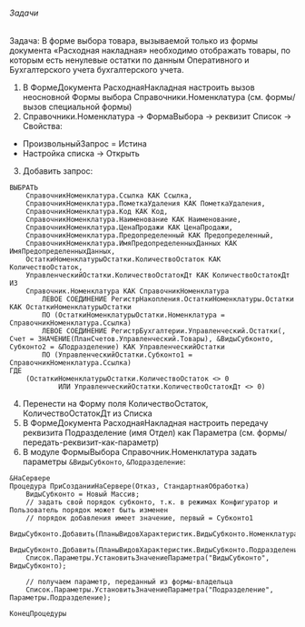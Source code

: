 ###### Задачи

Задача: В форме выбора товара, вызываемой только из формы документа «Расходная накладная» необходимо отображать товары, по которым есть ненулевые остатки по данным Оперативного и Бухгалтерского учета
бухгалтерского учета.  

1. В ФормеДокумента РасходнаяНакладная настроить вызов неосновной Формы выбора Справочники.Номенклатура (см. формы/вызов специальной формы)
2. Справочники.Номенклатура -> ФормаВыбора -> реквизит Список -> Свойства:
  - ПроизвольныйЗапрос = Истина
  - Настройка списка -> Открыть
3. Добавить запрос:
```
ВЫБРАТЬ
	СправочникНоменклатура.Ссылка КАК Ссылка,
	СправочникНоменклатура.ПометкаУдаления КАК ПометкаУдаления,
	СправочникНоменклатура.Код КАК Код,
	СправочникНоменклатура.Наименование КАК Наименование,
	СправочникНоменклатура.ЦенаПродажи КАК ЦенаПродажи,
	СправочникНоменклатура.Предопределенный КАК Предопределенный,
	СправочникНоменклатура.ИмяПредопределенныхДанных КАК ИмяПредопределенныхДанных,
	ОстаткиНоменклатурыОстатки.КоличествоОстаток КАК КоличествоОстаток,
	УправленческийОстатки.КоличествоОстатокДт КАК КоличествоОстатокДт
ИЗ
	Справочник.Номенклатура КАК СправочникНоменклатура
		ЛЕВОЕ СОЕДИНЕНИЕ РегистрНакопления.ОстаткиНоменклатуры.Остатки КАК ОстаткиНоменклатурыОстатки
		ПО (ОстаткиНоменклатурыОстатки.Номенклатура = СправочникНоменклатура.Ссылка)
		ЛЕВОЕ СОЕДИНЕНИЕ РегистрБухгалтерии.Управленческий.Остатки(, Счет = ЗНАЧЕНИЕ(ПланСчетов.Управленческий.Товары), &ВидыСубконто, Субконто2 = &Подразделение) КАК УправленческийОстатки
		ПО (УправленческийОстатки.Субконто1 = СправочникНоменклатура.Ссылка)
ГДЕ
	(ОстаткиНоменклатурыОстатки.КоличествоОстаток <> 0
			ИЛИ УправленческийОстатки.КоличествоОстатокДт <> 0)
```
4. Перенести на Форму поля КоличествоОстаток, КоличествоОстатокДт из Списка
5. В ФормеДокумента РасходнаяНакладная настроить передачу реквизита Подразделение (имя Отдел) как Параметра (см. формы/передать-реквизит-как-параметр)
6. В модуле ФормыВыбора Справочник.Номенклатура задать параметры `&ВидыСубконто`, `&Подразделение`:
```
&НаСервере
Процедура ПриСозданииНаСервере(Отказ, СтандартнаяОбработка)
	ВидыСубконто = Новый Массив;
	// задать свой порядок субконто, т.к. в режимах Конфигуратор и Пользователь порядок может быть изменен
	// порядок добавления имеет значение, первый = Субконто1
	ВидыСубконто.Добавить(ПланыВидовХарактеристик.ВидыСубконто.Номенклатура);
	ВидыСубконто.Добавить(ПланыВидовХарактеристик.ВидыСубконто.Подразделения);
	Список.Параметры.УстановитьЗначениеПараметра("ВидыСубконто", ВидыСубконто);
	
	// получаем параметр, переданный из формы-владельца
	Список.Параметры.УстановитьЗначениеПараметра("Подразделение", Параметры.Подразделение);
	
КонецПроцедуры
```